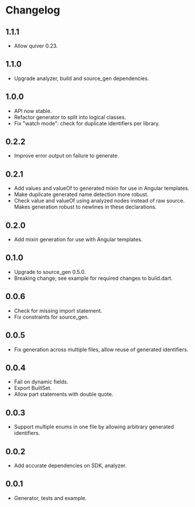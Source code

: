 # Changelog

## 1.1.1

- Allow quiver 0.23.

## 1.1.0

- Upgrade analyzer, build and source_gen dependencies.

## 1.0.0

- API now stable.
- Refactor generator to split into logical classes.
- Fix "watch mode": check for duplicate identifiers per library.

## 0.2.2

- Improve error output on failure to generate.

## 0.2.1

- Add values and valueOf to generated mixin for use in Angular templates.
- Make duplicate generated name detection more robust.
- Check value and valueOf using analyzed nodes instead of raw source.
  Makes generation robust to newlines in these declarations.

## 0.2.0

- Add mixin generation for use with Angular templates.

## 0.1.0

- Upgrade to source_gen 0.5.0.
- Breaking change; see example for required changes to build.dart.

## 0.0.6

- Check for missing import statement.
- Fix constraints for source_gen.

## 0.0.5

- Fix generation across multiple files, allow reuse of generated identifiers.

## 0.0.4

- Fail on dynamic fields.
- Export BuiltSet.
- Allow part statements with double quote.

## 0.0.3

- Support multiple enums in one file by allowing arbitrary generated identifiers.

## 0.0.2

- Add accurate dependencies on SDK, analyzer.

## 0.0.1

- Generator, tests and example.
